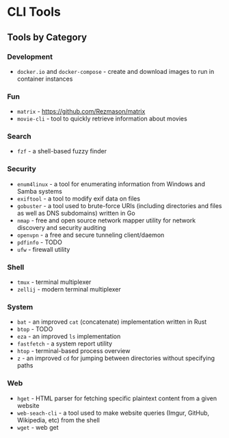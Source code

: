 # CLI Tools

## Tools by Category

### Development

- `docker.io` and `docker-compose` - create and download images to run in container instances

### Fun

- `matrix` - https://github.com/Rezmason/matrix
- `movie-cli` - tool to quickly retrieve information about movies

### Search

- `fzf` - a shell-based fuzzy finder

### Security

- `enum4linux` - a tool for enumerating information from Windows and Samba systems
- `exiftool` - a tool to modify exif data on files
- `gobuster` - a tool used to brute-force URIs (including directories and files as well as DNS subdomains) written in Go
- `nmap` - free and open source network mapper utility for network discovery and security auditing
- `openvpn` - a free and secure tunneling client/daemon
- `pdfinfo` - TODO
- `ufw` - firewall utility

### Shell

- `tmux` - terminal multiplexer
- `zellij` - modern terminal multiplexer

### System

- `bat` - an improved `cat` (concatenate) implementation written in Rust
- `btop` - TODO
- `eza` - an improved `ls` implementation
- `fastfetch` - a system report utility
- `htop` - terminal-based process overview
- `z` - an improved `cd` for jumping between directories without specifying paths

### Web

- `hget` - HTML parser for fetching specific plaintext content from a given website
- `web-seach-cli` - a tool used to make website queries (Imgur, GitHub, Wikipedia, etc) from the shell
- `wget` - web get

